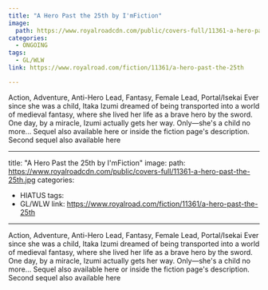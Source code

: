 ```yaml
---
title: "A Hero Past the 25th by I'mFiction"
image:
  path: https://www.royalroadcdn.com/public/covers-full/11361-a-hero-past-the-25th.jpg
categories:
  - ONGOING
tags:
  - GL/WLW
link: https://www.royalroad.com/fiction/11361/a-hero-past-the-25th

---
```

Action, Adventure, Anti-Hero Lead, Fantasy, Female Lead, Portal/Isekai
Ever since she was a child, Itaka Izumi dreamed of being transported into a world of medieval fantasy, where she lived her life as a brave hero by the sword. One day, by a miracle, Izumi actually gets her way. Only—she's a child no more... Sequel also available here or inside the fiction page's description. Second sequel also available here

---
title: "A Hero Past the 25th by I'mFiction"
image:
  path: https://www.royalroadcdn.com/public/covers-full/11361-a-hero-past-the-25th.jpg
categories:
  - HIATUS
tags:
  - GL/WLW
link: https://www.royalroad.com/fiction/11361/a-hero-past-the-25th

---
Action, Adventure, Anti-Hero Lead, Fantasy, Female Lead, Portal/Isekai
Ever since she was a child, Itaka Izumi dreamed of being transported into a world of medieval fantasy, where she lived her life as a brave hero by the sword. One day, by a miracle, Izumi actually gets her way. Only—she's a child no more... Sequel also available here or inside the fiction page's description. Second sequel also available here

